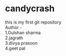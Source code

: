 # candycrash
this is my first git repository
<br>
Author -
<br>
1.Gulshan sharma 
<br>
         2.jagrath
         <br>
         3.divya prasoon 
         <br>
         4.geet pal
         

